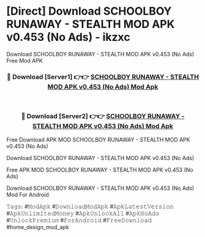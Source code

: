 # [Direct] Download SCHOOLBOY RUNAWAY - STEALTH MOD APK v0.453 (No Ads) - ikzxc
Download SCHOOLBOY RUNAWAY - STEALTH MOD APK v0.453 (No Ads) Free Mod APK

<div align="center">
<h3>🔴 Download [Server1] 👉👉 <a href="https://apk-comot.site?title=SCHOOLBOY_RUNAWAY_-_STEALTH_MOD_APK_v0.453_(No_Ads)">SCHOOLBOY RUNAWAY - STEALTH MOD APK v0.453 (No Ads) Mod Apk</a></h3><br>

<h3>🔴 Download [Server2] 👉👉 <a href="https://apk-comot.site?title=SCHOOLBOY_RUNAWAY_-_STEALTH_MOD_APK_v0.453_(No_Ads)">SCHOOLBOY RUNAWAY - STEALTH MOD APK v0.453 (No Ads) Mod Apk</a></h3>
</div>


Free Download APK MOD SCHOOLBOY RUNAWAY - STEALTH MOD APK v0.453 (No Ads)

Download SCHOOLBOY RUNAWAY - STEALTH MOD APK v0.453 (No Ads) 

Free APK MOD SCHOOLBOY RUNAWAY - STEALTH MOD APK v0.453 (No Ads) 

Download SCHOOLBOY RUNAWAY - STEALTH MOD APK v0.453 (No Ads) Mod For Android

𝚃𝚊𝚐𝚜: #𝙼𝚘𝚍𝙰𝚙𝚔 #𝙳𝚘𝚠𝚗𝚕𝚘𝚊𝚍𝙼𝚘𝚍𝙰𝚙𝚔 #𝙰𝚙𝚔𝙻𝚊𝚝𝚎𝚜𝚝𝚅𝚎𝚛𝚜𝚒𝚘𝚗 #𝙰𝚙𝚔𝚄𝚗𝚕𝚒𝚖𝚒𝚝𝚎𝚍𝙼𝚘𝚗𝚎𝚢 #𝙰𝚙𝚔𝚄𝚗𝚕𝚘𝚌𝚔𝙰𝚕𝚕 #𝙰𝚙𝚔𝙽𝚘𝙰𝚍𝚜 #𝚄𝚗𝚕𝚘𝚌𝚔𝙿𝚛𝚎𝚖𝚒𝚞𝚖 #𝙵𝚘𝚛𝙰𝚗𝚍𝚛𝚘𝚒𝚍 #𝙵𝚛𝚎𝚎𝙳𝚘𝚠𝚗𝚕𝚘𝚊𝚍 #home_design_mod_apk